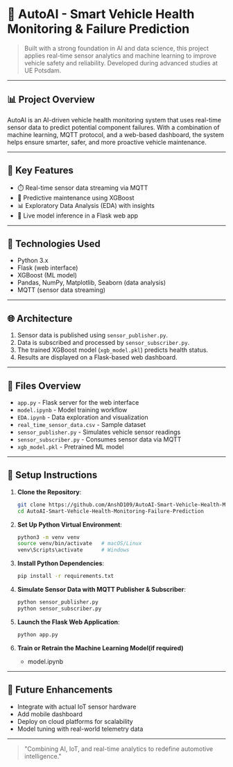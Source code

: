 # 🚗 AutoAI - Smart Vehicle Health Monitoring & Failure Prediction

> Built with a strong foundation in AI and data science, this project applies real-time sensor analytics and machine learning to improve vehicle safety and reliability. Developed during advanced studies at UE Potsdam.

---

## 📊 Project Overview

AutoAI is an AI-driven vehicle health monitoring system that uses real-time sensor data to predict potential component failures. With a combination of machine learning, MQTT protocol, and a web-based dashboard, the system helps ensure smarter, safer, and more proactive vehicle maintenance.

---

## 🔹 Key Features

* ⏱️ Real-time sensor data streaming via MQTT
* 🤖 Predictive maintenance using XGBoost
* 📊 Exploratory Data Analysis (EDA) with insights
* 🔄 Live model inference in a Flask web app

---

## 🧠 Technologies Used

* Python 3.x
* Flask (web interface)
* XGBoost (ML model)
* Pandas, NumPy, Matplotlib, Seaborn (data analysis)
* MQTT (sensor data streaming)

---

## 🌐 Architecture

1. Sensor data is published using `sensor_publisher.py`.
2. Data is subscribed and processed by `sensor_subscriber.py`.
3. The trained XGBoost model (`xgb_model.pkl`) predicts health status.
4. Results are displayed on a Flask-based web dashboard.

---

## 📁 Files Overview

* `app.py` - Flask server for the web interface
* `model.ipynb` - Model training workflow
* `EDA.ipynb` - Data exploration and visualization
* `real_time_sensor_data.csv` - Sample dataset
* `sensor_publisher.py` - Simulates vehicle sensor readings
* `sensor_subscriber.py` - Consumes sensor data via MQTT
* `xgb_model.pkl` - Pretrained ML model

---

## 🔢 Setup Instructions

1. **Clone the Repository**:

   ```bash
   git clone https://github.com/AnshD109/AutoAI-Smart-Vehicle-Health-Monitoring-Failure-Prediction.git
   cd AutoAI-Smart-Vehicle-Health-Monitoring-Failure-Prediction

2. **Set Up Python Virtual Environment**:

   ```bash
   python3 -m venv venv
   source venv/bin/activate   # macOS/Linux
   venv\Scripts\activate      # Windows

3. **Install Python Dependencies**:

   ```bash
   pip install -r requirements.txt

4. **Simulate Sensor Data with MQTT Publisher & Subscriber**:

   ```bash
   python sensor_publisher.py
   python sensor_subscriber.py

5. **Launch the Flask Web Application**:

   ```bash
   python app.py

6. **Train or Retrain the Machine Learning Model(if required)**
   - model.ipynb

---

## 🌟 Future Enhancements

* Integrate with actual IoT sensor hardware
* Add mobile dashboard
* Deploy on cloud platforms for scalability
* Model tuning with real-world telemetry data

---

> "Combining AI, IoT, and real-time analytics to redefine automotive intelligence."
